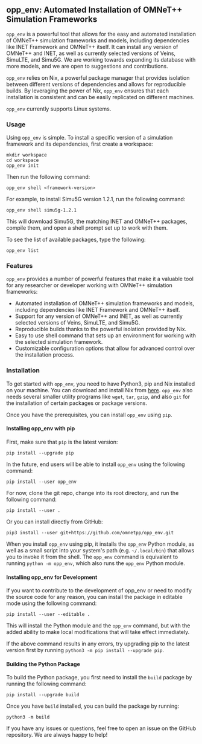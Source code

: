 ## opp_env: Automated Installation of OMNeT++ Simulation Frameworks

`opp_env` is a powerful tool that allows for the easy and automated installation
of OMNeT++ simulation frameworks and models, including dependencies like INET
Framework and OMNeT++ itself. It can install any version of OMNeT++ and INET, as
well as currently selected versions of Veins, SimuLTE, and Simu5G. We are working
towards expanding its database with more models, and we are open to suggestions
and contributions.

`opp_env` relies on Nix, a powerful package manager that provides isolation
between different versions of dependencies and allows for reproducible builds.
By leveraging the power of Nix, `opp_env` ensures that each installation is
consistent and can be easily replicated on different machines.

`opp_env` currently supports Linux systems.

### Usage

Using `opp_env` is simple. To install a specific version of a simulation framework
and its dependencies, first create a workspace:

```
mkdir workspace
cd workspace
opp_env init
```

Then run the following command:

```
opp_env shell <framework-version>
```

For example, to install Simu5G version 1.2.1, run the following command:

```
opp_env shell simu5g-1.2.1
```

This will download Simu5G, the matching INET and OMNeT++ packages, compile
them, and open a shell prompt set up to work with them.

To see the list of available packages, type the following:

```
opp_env list
```

### Features

`opp_env` provides a number of powerful features that make it a valuable tool for
any researcher or developer working with OMNeT++ simulation frameworks:

- Automated installation of OMNeT++ simulation frameworks and models, including
  dependencies like INET Framework and OMNeT++ itself.
- Support for any version of OMNeT++ and INET, as well as currently selected
  versions of Veins, SimuLTE, and Simu5G.
- Reproducible builds thanks to the powerful isolation provided by Nix.
- Easy to use shell command that sets up an environment for working with the
  selected simulation framework.
- Customizable configuration options that allow for advanced control over the
  installation process.

### Installation

To get started with `opp_env`, you need to have Python3, pip and Nix installed on your
machine. You can download and install Nix from
[here](https://nixos.org/download). `opp_env` also needs several smaller utility
programs like `wget`, `tar`, `gzip`, and also `git` for the installation of certain packages or package versions.

Once you have the prerequisites, you can install `opp_env` using `pip`.

#### Installing opp_env with pip

First, make sure that `pip` is the latest version:

```
pip install --upgrade pip
```

In the future, end users will be able to install `opp_env` using the following command:

```
pip install --user opp_env
```

For now, clone the git repo, change into its root directory, and run the
following command:

```
pip install --user .
```

Or you can install directly from GitHub:

```
pip3 install --user git+https://github.com/omnetpp/opp_env.git
```

When you install `opp_env` using pip, it installs the `opp_env` Python module,
as well as a small script into your system's path (e.g. `~/.local/bin`) that
allows you to invoke it from the shell. The `opp_env` command is equivalent to
running `python -m opp_env`, which also runs the `opp_env` Python module.

#### Installing opp_env for Development

If you want to contribute to the development of opp_env or need to modify the
source code for any reason, you can install the package in editable mode using
the following command:

```
pip install --user --editable .
```

This will install the Python module and the `opp_env` command, but with the
added ability to make local modifications that will take effect immediately.

If the above command results in any errors, try upgrading pip to the latest
version first by running `python3 -m pip install --upgrade pip`.

#### Building the Python Package

To build the Python package, you first need to install the `build` package by
running the following command:

```
pip install --upgrade build
```

Once you have `build` installed, you can build the package by running:

```
python3 -m build
```

If you have any issues or questions, feel free to open an issue on the GitHub
repository. We are always happy to help!
